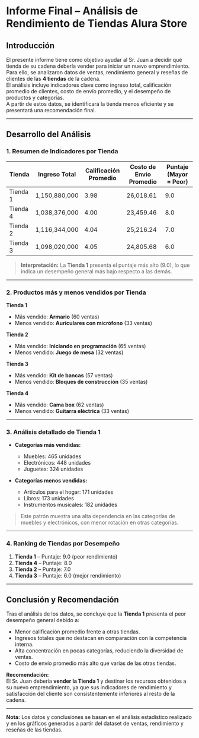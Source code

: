 # Informe Final – Análisis de Rendimiento de Tiendas Alura Store

## Introducción
El presente informe tiene como objetivo ayudar al Sr. Juan a decidir qué tienda de su cadena debería vender para iniciar un nuevo emprendimiento.  
Para ello, se analizaron datos de ventas, rendimiento general y reseñas de clientes de las **4 tiendas** de la cadena.  
El análisis incluye indicadores clave como ingreso total, calificación promedio de clientes, costo de envío promedio, y el desempeño de productos y categorías.  
A partir de estos datos, se identificará la tienda menos eficiente y se presentará una recomendación final.

---

## Desarrollo del Análisis

### 1. Resumen de Indicadores por Tienda
| Tienda   | Ingreso Total      | Calificación Promedio | Costo de Envío Promedio | Puntaje (Mayor = Peor) |
|----------|--------------------|-----------------------|-------------------------|------------------------|
| Tienda 1 | 1,150,880,000      | 3.98                  | 26,018.61               | 9.0                    |
| Tienda 4 | 1,038,376,000      | 4.00                  | 23,459.46               | 8.0                    |
| Tienda 2 | 1,116,344,000      | 4.04                  | 25,216.24               | 7.0                    |
| Tienda 3 | 1,098,020,000      | 4.05                  | 24,805.68               | 6.0                    |

> **Interpretación:** La **Tienda 1** presenta el puntaje más alto (9.0), lo que indica un desempeño general más bajo respecto a las demás.

---

### 2. Productos más y menos vendidos por Tienda
**Tienda 1**  
- Más vendido: **Armario** (60 ventas)  
- Menos vendido: **Auriculares con micrófono** (33 ventas)  

**Tienda 2**  
- Más vendido: **Iniciando en programación** (65 ventas)  
- Menos vendido: **Juego de mesa** (32 ventas)  

**Tienda 3**  
- Más vendido: **Kit de bancas** (57 ventas)  
- Menos vendido: **Bloques de construcción** (35 ventas)  

**Tienda 4**  
- Más vendido: **Cama box** (62 ventas)  
- Menos vendido: **Guitarra eléctrica** (33 ventas)  

---

### 3. Análisis detallado de Tienda 1
- **Categorías más vendidas:**  
  - Muebles: 465 unidades  
  - Electrónicos: 448 unidades  
  - Juguetes: 324 unidades  

- **Categorías menos vendidas:**  
  - Artículos para el hogar: 171 unidades  
  - Libros: 173 unidades  
  - Instrumentos musicales: 182 unidades  

> Este patrón muestra una alta dependencia en las categorías de muebles y electrónicos, con menor rotación en otras categorías.

---

### 4. Ranking de Tiendas por Desempeño
1. **Tienda 1** – Puntaje: 9.0 (peor rendimiento)  
2. **Tienda 4** – Puntaje: 8.0  
3. **Tienda 2** – Puntaje: 7.0  
4. **Tienda 3** – Puntaje: 6.0 (mejor rendimiento)  

---

## Conclusión y Recomendación
Tras el análisis de los datos, se concluye que la **Tienda 1** presenta el peor desempeño general debido a:
- Menor calificación promedio frente a otras tiendas.  
- Ingresos totales que no destacan en comparación con la competencia interna.  
- Alta concentración en pocas categorías, reduciendo la diversidad de ventas.  
- Costo de envío promedio más alto que varias de las otras tiendas.

**Recomendación:**  
El Sr. Juan debería **vender la Tienda 1** y destinar los recursos obtenidos a su nuevo emprendimiento, ya que sus indicadores de rendimiento y satisfacción del cliente son consistentemente inferiores al resto de la cadena.

---
**Nota:** Los datos y conclusiones se basan en el análisis estadístico realizado y en los gráficos generados a partir del dataset de ventas, rendimiento y reseñas de las tiendas.
